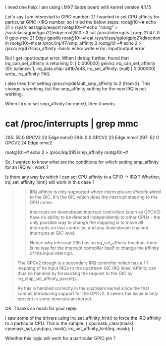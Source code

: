 I need one help.
I am using i.MX7 Sabre board with kernel version 4.1.15

Let's say I am interested in GPIO number: 21
I wanted to set CPU affinity for particular GPIO->IRQ number, so I tried
the below steps:
root@10:~# echo 21 > /sys/class/gpio/export
root@10:~# echo "rising" > /sys/class/gpio/gpio21/edge
root@10:~# cat /proc/interrupts | grep 21
  47: 0 0 gpio-mxc 21 Edge gpiolib
root@10:~# cat /sys/class/gpio/gpio21/direction
in
root@10:~# cat /proc/irq/47/smp_affinity
3
root@10:~# echo 2 > /proc/irq/47/smp_affinity
-bash: echo: write error: Input/output error

But I get input/output error.
When I debug further, found that irq_can_set_affinity is returning 0:
[    0.000000] genirq: irq_can_set_affinity (0): balance: 1, irq_data.chip:
a81b7e48, irq_set_affinity:   (null)
[    0.000000] write_irq_affinity: FAIL

I also tried first setting /proc/irq/default_smp_affinity to 2 (from 3).
This change is working, but the smp_affinity setting for the new IRQ is not
working.

When I try to set smp_affinity for mmc0, then it works.
# cat /proc/interrupts | grep mmc
295:         55          0     GPCV2  22 Edge      mmc0
296:          0          0     GPCV2  23 Edge      mmc1
297:         52          0     GPCV2  24 Edge      mmc2

root@10:~# echo 2 > /proc/irq/295/smp_affinity
root@10:~#


So, I wanted to know what are the conditions for which setting smp_affinity
for an IRQ will work ?

Is there any way by which I can set CPU affinity to a GPIO -> IRQ ?
Whether, irq_set_affinity_hint() will work in this case ?

>> IRQ affinity is only supported where interrupts are _directly_ wired to
>> the GIC.  It's the GIC which does the interrupt steering to the CPU
>> cores.
>>
>> Interrupts on downstream interrupt controllers (such as GPCV2) have no
>> ability to be directed independently to other CPUs - the only possible
>> way to change the mapping is to move _all_ interrupts on that controller,
>> and any downstream chained interrupts at GIC level.
>>
>> Hence why Interrupt 295 has no irq_set_affinity function: there is no way
>> for the interrupt controller itself to change the affinity of the input
>> interrupt.
>
> The GPCv2 though is a secondary IRQ controller which has a 1:1 mapping
> of its input IRQs to the upstream GIC IRQ lines. Affinity can thus be
> handled by forwarding the request to the GIC by
> irq_chip_set_affinity_parent().
>
> As this is handled correctly in the upstream kernel since the first
> commit introducing support for the GPCv2, it seems the issue is only
> present in some downstream kernel.
>

OK. Thanks so much for your reply.

I saw some of the drivers using irq_set_affinity_hint() to force the
IRQ affinity to a particular CPU.
This is the sample:
{
cpumask_clear(mask);
cpumask_set_cpu(cpu, mask);
irq_set_affinity_hint(irq, mask);
}

Whether this logic will work for a particular GPIO pin ?
